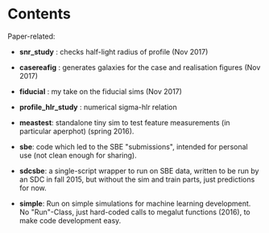 Contents
========

Paper-related:
- **snr_study** : checks half-light radius of profile (Nov 2017)
- **casereafig** : generates galaxies for the case and realisation figures (Nov 2017)
- **fiducial** : my take on the fiducial sims (Nov 2017)
- **profile_hlr_study** : numerical sigma-hlr relation

- **meastest**: standalone tiny sim to test feature measurements (in particular aperphot) (spring 2016).
- **sbe**: code which led to the SBE "submissions", intended for personal use (not clean enough for sharing).
- **sdcsbe**: a single-script wrapper to run on SBE data, written to be run by an SDC in fall 2015, but without the sim and train parts, just predictions for now.
- **simple**: Run on simple simulations for machine learning development. No "Run"-Class, just hard-coded calls to megalut functions (2016), to make code development easy.


